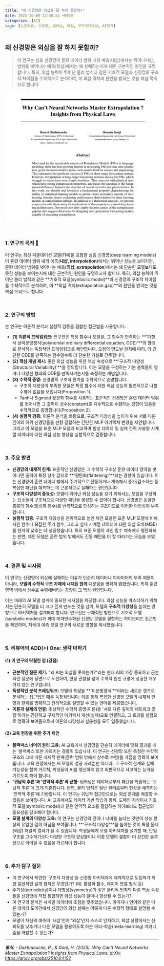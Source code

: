 ```yaml
---
title: "왜 신경망은 외삽을 잘 하지 못할까?"
date: 2025-10-09 12:40:52 +0900
categories: [AI]
tags: [논문리뷰, 신경망, 딥러닝, 외삽, 구조적다양성, AI한계]
---
```


## 왜 신경망은 외삽을 잘 하지 못할까?

> 이 연구는 심층 신경망이 훈련 데이터 범위 내의 예측(내삽)에서는 뛰어나지만, 범위를 벗어나는 예측(외삽)에서는 왜 실패하는지에 대한 근본적인 원인을 규명합니다. 특히, 외삽 능력이 뛰어난 물리 법칙과 같은 기호적 모델과 신경망의 구조적 차이점을 수학적으로 분석하여, 이 외삽 격차의 원인을 밝히는 것을 핵심 목적으로 합니다.

![이미지](/assets/Extrapolation.png)

<br>

### 1. 연구의 목적 🎯

이 연구는 최신 파운데이션 모델(FM)을 포함한 심층 신경망(deep learning models)이 훈련 데이터 범위 내의 예측(**내삽, interpolation**)에서는 뛰어난 성능을 보이지만, 훈련 데이터 범위를 벗어나는 예측(**외삽, extrapolation**)에서는 왜 단순한 모델보다도 못한 성능을 보이는지에 대한 근본적인 원인을 규명하고자 합니다. 특히, 외삽 능력이 뛰어난 물리 법칙과 같은 **기호적 모델(symbolic model)**과 신경망의 구조적 차이점을 수학적으로 분석하여, 이 **외삽 격차(extrapolation gap)**의 원인을 밝히는 것을 핵심 목적으로 합니다.

<br>

### 2. 연구의 방법

본 연구는 이론적 분석과 실험적 검증을 결합한 접근법을 사용합니다.

* **(1) 이론적 프레임워크:** 연구진은 특정 함수나 모델을, 그 함수가 만족하는 **'다항식 상미분방정식(polynomial ordinary differential equation, ODE)'**의 형태로 분석하는 독창적인 프레임워크를 제안합니다. 오컴의 면도날 원칙에 따라, 더 간단한 ODE를 만족하는 함수일수록 더 단순한 가설로 간주합니다.
* **(2) 핵심 개념 제시:** 좋은 외삽 성능을 위한 핵심 속성으로 **'구조적 다양성(Structural Variability)'**을 정의합니다. 이는 모델을 구성하는 기본 블록들이 얼마나 다양한 형태의 ODE를 만족시키는지를 측정하는 개념입니다.
* **(3) 수학적 증명:** 신경망의 구조적 한계를 수학적으로 증명합니다.
    * 구조적 다양성이 부족한 모델은 특정 함수에 대한 외삽 성능이 필연적으로 나쁠 수밖에 없음을 보입니다(Proposition 1).
    * Tanh나 Sigmoid 활성화 함수를 사용하는 표준적인 신경망은 훈련 데이터 범위를 벗어나면 그 출력이 상수(constant)로 지수적으로 수렴하는 경향이 있음을 수학적으로 증명합니다(Proposition 2).
* **(4) 실험적 검증:** 이론적 분석을 바탕으로, 구조적 다양성을 높이기 위해 서로 다른 깊이의 하위 신경망들을 선형 결합하는 간단한 MLP 아키텍처 변경을 제안합니다. 그리고 이 모델을 표준 MLP 모델과 비교하여 합성 데이터 및 실제 전력 사용량 시계열 데이터에 대한 외삽 성능 향상을 실험적으로 검증합니다.

<br>

### 3. 주요 발견

* **신경망의 내재적 한계:** 표준적인 신경망은 그 수학적 구조상 훈련 데이터 영역을 벗어나면 출력이 특정 상수 값으로 **'평탄화(flattening)'**되는 경향이 있습니다. 이는 신경망이 훈련 데이터 밖에서 주기적으로 진동하거나 계속해서 증가/감소하는 등 복잡한 패턴을 예측하는 데 근본적으로 실패하는 원인입니다.
* **구조적 다양성의 중요성:** 모델이 뛰어난 외삽 성능을 갖기 위해서는, 모델을 구성하는 요소들이 구조적으로 다양한 패턴을 생성할 수 있어야 합니다. 신경망은 동일한 종류의 함수(활성화 함수)를 반복적으로 합성하는 구조이므로 이러한 다양성이 부족합니다.
* **실험적 입증:** 구조적 다양성을 인위적으로 높인 제안 모델은 표준 MLP 모델에 비해 사인 함수나 복잡한 주기 함수, 그리고 실제 시계열 데이터에 대한 외삽 오차(MSE)를 현저히 낮추는 데 성공했습니다. 특히 표준 모델이 사인 함수 예측에서 평탄화되는 반면, 제안 모델은 훈련 범위 밖에서도 진동 패턴을 더 잘 따라가는 모습을 보였습니다.

<br>

### 4. 결론 및 시사점

이 연구는 신경망이 외삽에 실패하는 이유가 단순히 데이터나 파라미터의 부족 때문이 아니라, **모델의 수학적 구조 자체에 내재된 한계** 때문임을 명확히 밝혔습니다. 특히 훈련 영역 밖에서 상수로 수렴해버리는 경향이 그 핵심 원인입니다.

이는 미래의 AI 모델 설계에 중요한 시사점을 제공합니다. 외삽 성능을 마스터하기 위해서는 단순히 모델을 더 크고 깊게 만드는 것을 넘어, 모델의 **구조적 다양성**을 높이는 방향으로 아키텍처를 설계해야 합니다. 연구진은 구체적인 방안으로 기호적 모델(symbolic models)과 과대 매개변수화된 신경망 모델을 결합하는 하이브리드 접근법을 제안하며, 차세대 예측 모델 연구의 새로운 방향을 제시했습니다.

<br>

### 5. 리뷰어의 ADD(+) One: 생각 더하기

#### (1) 이 연구의 탁월한 점 (강점)
* **근본적인 질문 제기:** "왜 AI는 외삽을 못하는가?"라는 현대 AI의 가장 중요하고 근본적인 질문에 정면으로 도전하여, 현상 관찰을 넘어 수학적 원인 규명에 성공한 매우 가치 있는 연구입니다.
* **독창적인 분석 프레임워크:** 모델의 특성을 **'미분방정식'**이라는 새로운 렌즈로 분석하는 접근법은 매우 독창적입니다. 이를 통해 복잡한 신경망 모델의 내재적 편향과 한계를 명확하고 원리적으로 설명할 수 있는 언어를 제공했습니다.
* **이론과 실제의 연결:** 추상적인 수학적 증명(이론)을 '서로 다른 깊이의 네트워크 결합'이라는 간단하고 구체적인 아키텍처 개선(실제)으로 연결하고, 그 효과를 실험으로 명확히 보여줌으로써 이론의 타당성과 실용성을 모두 입증했습니다.

#### (2) 교육 현장을 위한 추가 제언
* **블랙박스 너머의 원리 교육:** AI 교육에서 신경망을 단순히 데이터에 맞춰 결과를 내는 '블랙박스'로만 가르치는 경향이 있습니다. 이 연구는 신경망 또한 특정한 수학적 구조와 그에 따른 내재적 한계(훈련 범위 밖에서 상수로 수렴)를 가짐을 명확히 보여줍니다. 교육 현장에서는 AI 모델의 성공 사례뿐만 아니라, 그 구조적 한계와 실패 가능성을 함께 가르쳐, 학생들이 AI를 맹신하지 않고 비판적으로 사고하는 능력을 기르도록 해야 합니다.
* **'귀납적 추론'과 '연역적 추론'의 균형:** 딥러닝은 데이터로부터 패턴을 학습하는 '귀납적 추론'에 크게 의존합니다. 반면, 물리 법칙은 일반 원리로부터 현상을 예측하는 '연역적 추론'에 기반합니다. 이 연구는 귀납적 접근만으로는 외삽 문제를 해결할 수 없음을 보여줍니다. AI 교육에서도 데이터 기반 학습과 함께, 도메인 지식이나 기호적 모델(symbolic model)과 같은 연역적 요소를 결합하는 하이브리드 접근법의 중요성을 강조해야 합니다.
* **모델 설계의 다양성 교육:** 이 연구는 신경망의 깊이나 너비를 늘리는 것만이 성능 향상의 유일한 길이 아님을 보여줍니다. **'구조적 다양성'**을 높이는 것이 특정 문제(외삽) 해결의 열쇠가 될 수 있습니다. 학생들에게 모델 아키텍처를 설계할 때, 단일 구조를 고수하기보다 다양한 구조의 앙상블이나 이종 모델의 결합이 더 강건한 솔루션으로 이어질 수 있음을 가르쳐야 합니다.

<br>

### 6. 추가 탐구 질문

* 이 연구에서 제안한 '구조적 다양성'을 신경망 아키텍처에 체계적으로 도입하기 위한 일반적인 설계 원칙은 무엇인가? (예: 활성화 함수, 레이어 연결 방식 등)
* 주기성(periodicity)이나 대칭성(symmetry)과 같은 물리적 법칙의 다른 핵심 속성들을 신경망에 직접 통합하면 외삽 성능이 얼마나 향상될 수 있는가?
* 이 연구의 분석은 시계열 데이터에 초점을 맞추었습니다. 이미지나 언어와 같은 다른 데이터 도메인에서 신경망의 외삽 실패는 어떻게 다른 수학적 형태로 설명될 수 있는가?
* 모델이 자신의 예측이 '내삽'인지 '외삽'인지 스스로 인지하고, 외삽 상황에서는 신뢰도를 낮추거나 다른 모델을 활용하도록 하는 메타-학습(meta-learning) 메커니즘을 개발할 수 있는가?

---

_**출처:**_
_- Dakhmouche, R., & Gorji, H. (2025). Why Can't Neural Networks Master Extrapolation? Insights from Physical Laws. arXiv. https://arxiv.org/abs/2510.04102_
